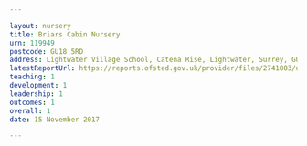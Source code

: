 ```yaml
---

layout: nursery
title: Briars Cabin Nursery
urn: 119949
postcode: GU18 5RD
address: Lightwater Village School, Catena Rise, Lightwater, Surrey, GU18 5RD
latestReportUrl: https://reports.ofsted.gov.uk/provider/files/2741803/urn/119949.pdf
teaching: 1
development: 1
leadership: 1
outcomes: 1
overall: 1
date: 15 November 2017

---
```

